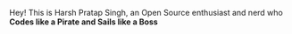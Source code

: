 Hey! This is Harsh Pratap Singh, an Open Source enthusiast and nerd who **Codes like a Pirate and Sails like a Boss**  
